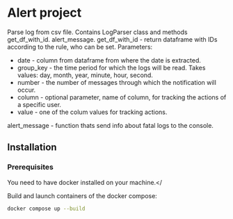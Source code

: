 # Alert project

Parse log from csv file. Contains LogParser class and methods get_df_with_id. alert_message.
get_df_with_id - return dataframe with IDs according to the rule, who can be set. Parameters:
* date - column from dataframe from where the date is extracted.
* group_key - the time period for which the logs will be read. Takes values: day, month, year, minute, hour, second.
* number - the number of messages through which the notification will occur.
* column - optional parameter, name of column, for tracking the actions of a specific user.
* value - one of the colum values for tracking actions.

alert_message - function thats send info about fatal logs to the console.

## Installation

### Prerequisites
You need to have docker installed on your machine.</

Build and launch containers of the docker compose:
```bash
docker compose up --build
```